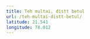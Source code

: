 ```yaml
---
title: Teh multai, distt betul
url: /teh-multai-distt-betul/
latitude: 21.541
longitude: 78.012
---
```

